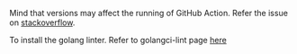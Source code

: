 Mind that versions may affect the running of GitHub Action. Refer the issue on [stackoverflow](https://stackoverflow.com/questions/71027513/all-github-action-jobs-are-queued-and-never-running).

To install the golang linter. Refer to golangci-lint page [here](https://golangci-lint.run/welcome/install/)